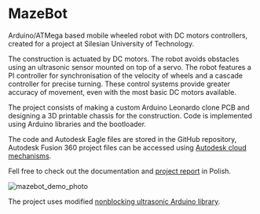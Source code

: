 # MazeBot
Arduino/ATMega based mobile wheeled robot with DC motors controllers, created for a project at Silesian University of Technology.

The construction is actuated by DC motors. The robot avoids obstacles using an ultrasonic sensor mounted on top of a servo. The robot features a PI controller for synchronisation of the velocity of wheels and a cascade controller for precise turning. These control systems provide greater accuracy of movement, even with the most basic DC motors available.

The project consists of making a custom Arduino Leonardo clone PCB and designing a 3D printable chassis for the construction. Code is implemented using Arduino libraries and the bootloader.

The code and Autodesk Eagle files are stored in the GitHub repository, Autodesk Fusion 360 project files can be accessed using [Autodesk cloud mechanisms](https://a360.co/2U4947x).

Fell free to check out the documentation and [project report](https://raw.githubusercontent.com/MaciejZj/MazeBot/16cebf032a5ea0aaa41a32081933f3ef379c02ca/Documentation/POLSL_Project_Report_PL.pdf) in Polish.

![mazebot_demo_photo](https://i.imgur.com/xnGFgQZ.jpg)

The project uses modified [nonblocking ultrasonic Arduino library](https://github.com/jazzycamel/arduino).
